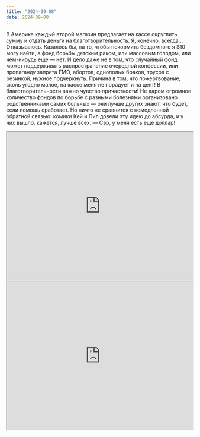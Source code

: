 ```yaml
---
title: "2024-09-08"
date: 2024-09-08
---
```

В Америке каждый второй магазин предлагает на кассе округлить сумму и отдать деньги на благотворительность. Я, конечно, всегда... Отказываюсь.
Казалось бы, на то, чтобы покормить бездомного я $10 могу найти, а фонд борьбы детским раком, или массовым голодом, или чем-нибудь еще — нет. И дело даже не в том, что случайный фонд может поддерживать распространение очередной конфессии, или пропаганду запрета ГМО, абортов, однополых браков, трусов с резинкой, нужное подчеркнуть. Причина в том, что пожертвование, сколь угодно малое, на кассе меня не порадует и на цент! В благотворительности важно чувство причастности! Не даром огромное количество фондов по борьбе с разными болезнями организовано родственниками самих больных — они лучше других знают, что будет, если помощь сработает. Но ничто не сравнится с немедленной обратной связью: комики Кей и Пил довели эту идею до абсурда, и у них вышло, кажется, лучше всех.
— Сэр, у меня есть еще доллар!
<iframe src="https://www.youtube.com/embed/RUfjOTY0Fz8?feature=oembed" width="100%" height="400"></iframe>

<iframe src="https://www.youtube.com/embed/xYx1gaVETdQ?feature=oembed" width="100%" height="400"></iframe>
